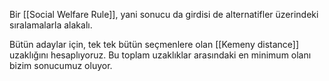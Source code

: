 Bir [[Social Welfare Rule]], yani sonucu da girdisi de alternatifler üzerindeki sıralamalarla alakalı.

Bütün adaylar için, tek tek bütün seçmenlere olan [[Kemeny distance]] uzaklığını hesaplıyoruz. Bu toplam uzaklıklar arasındaki en minimum olanı bizim sonucumuz oluyor.